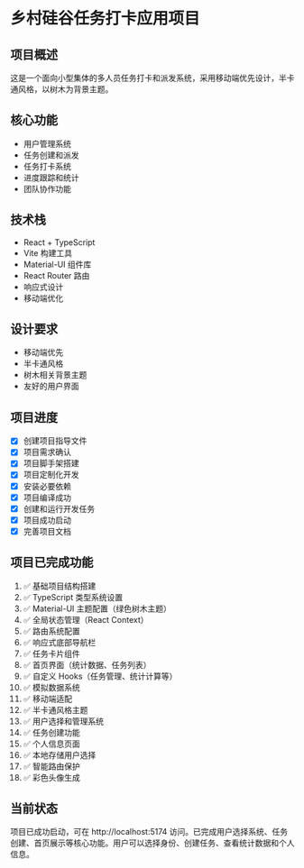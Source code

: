 <!-- Use this file to provide workspace-specific custom instructions to Copilot. For more details, visit https://code.visualstudio.com/docs/copilot/copilot-customization#_use-a-githubcopilotinstructionsmd-file -->

# 乡村硅谷任务打卡应用项目

## 项目概述
这是一个面向小型集体的多人员任务打卡和派发系统，采用移动端优先设计，半卡通风格，以树木为背景主题。

## 核心功能
- 用户管理系统
- 任务创建和派发
- 任务打卡系统
- 进度跟踪和统计
- 团队协作功能

## 技术栈
- React + TypeScript
- Vite 构建工具
- Material-UI 组件库
- React Router 路由
- 响应式设计
- 移动端优化

## 设计要求
- 移动端优先
- 半卡通风格
- 树木相关背景主题
- 友好的用户界面

## 项目进度
- [x] 创建项目指导文件
- [x] 项目需求确认
- [x] 项目脚手架搭建
- [x] 项目定制化开发
- [x] 安装必要依赖
- [x] 项目编译成功
- [x] 创建和运行开发任务
- [x] 项目成功启动
- [x] 完善项目文档

## 项目已完成功能
1. ✅ 基础项目结构搭建
2. ✅ TypeScript 类型系统设置
3. ✅ Material-UI 主题配置（绿色树木主题）
4. ✅ 全局状态管理（React Context）
5. ✅ 路由系统配置
6. ✅ 响应式底部导航栏
7. ✅ 任务卡片组件
8. ✅ 首页界面（统计数据、任务列表）
9. ✅ 自定义 Hooks（任务管理、统计计算等）
10. ✅ 模拟数据系统
11. ✅ 移动端适配
12. ✅ 半卡通风格主题
13. ✅ 用户选择和管理系统
14. ✅ 任务创建功能
15. ✅ 个人信息页面
16. ✅ 本地存储用户选择
17. ✅ 智能路由保护
18. ✅ 彩色头像生成

## 当前状态
项目已成功启动，可在 http://localhost:5174 访问。已完成用户选择系统、任务创建、首页展示等核心功能。用户可以选择身份、创建任务、查看统计数据和个人信息。
